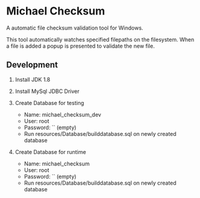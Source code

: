# Michael Checksum
A automatic file checksum validation tool for Windows.

This tool automatically watches specified filepaths on the filesystem. When a file is added a popup is presented to validate the new file.

## Development
1. Install JDK 1.8
2. Install MySql JDBC  Driver
3. Create Database for testing
    - Name: michael_checksum_dev
    - User: root
    - Password: `` (empty)
    - Run resources/Database/builddatabase.sql on newly created database

4. Create Database for runtime
    - Name: michael_checksum
    - User: root
    - Password: `` (empty)
    - Run resources/Database/builddatabase.sql on newly created database